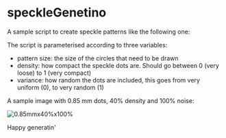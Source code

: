 # speckleGenetino
A sample script to create speckle patterns like the following one:

The script is parameterised according to three variables:
  - pattern size: the size of the circles that need to be drawn
  - density: how compact the speckle dots are. Should go between 0 (very loose) to 1 (very compact)
  - variance: how random the dots are included, this goes from very uniform (0), to very random (1)

A sample image with 0.85 mm dots, 40% density and 100% noise:

![0.85mmx40%x100%](https://github.com/TinoDerb/speckleGenetino/blob/main/0p85x0p40x1p00.png)

Happy generatin'
